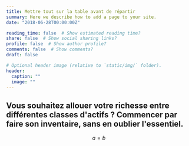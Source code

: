 ```yaml
---
title: Mettre tout sur la table avant de répartir
summary: Here we describe how to add a page to your site.
date: "2018-06-28T00:00:00Z"

reading_time: false  # Show estimated reading time?
share: false  # Show social sharing links?
profile: false  # Show author profile?
comments: false  # Show comments?
draft: false

# Optional header image (relative to `static/img/` folder).
header:
  caption: ""
  image: ""
---
```


## Vous souhaitez allouer votre richesse entre différentes classes d'actifs ? Commencer par faire son inventaire, sans en oublier l'essentiel.

$$ a=b $$
